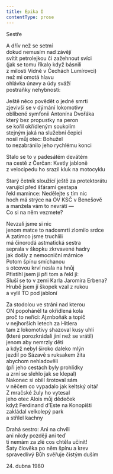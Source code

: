 ```yaml
---
title: Epika I
contentType: prose
---
```


<section>

Sestře

A dřív než se setmí  
dokud nemusím nad závějí  
svítit petrolejkou či zažehnout svíci  
(jak se tomu říkalo když básnili  
z milosti Vídně v Čechách Lumírovci)  
než mi omotá hlavu  
ohlávka únavy a údy sváží  
postraňky nehybnosti:

Ještě něco povědět o jedné smrti  
zjevivší se v dýmání lokomotivy  
oblíbené symfonii Antonína Dvořáka  
který bez propustky na peron  
se kořil okřídleným soukolím  
stejným jaká na služební čepici  
nosil můj otec: Bohužel  
to nezabránilo jeho rychlému konci

Stalo se to v padesátém devátém  
na cestě z Čerčan: Kvetly jabloně  
z velocipedu ho srazil kluk na motocyklu

Starý četník sloužící ještě za protektorátu  
varující před šťárami gestapa  
řekl mamince: Nedělejte s tím nic  
hoch má strýce na OV KSČ v Benešově  
a manžela vám to nevrátí —  
Co si na něm vezmete?

Nevzali jsme si nic  
jenom matce to nadosmrti zlomilo srdce  
A zatímco jsme truchlili  
má činorodá astmatická sestra  
seprala v škopku zkrvavené hadry  
jak došly z nemocniční márnice  
Potom špínu smíchanou  
s otcovou krví nesla na hnůj  
Přistihl jsem ji při tom a řekl jí:  
Sluší se to v zemi Karla Jaromíra Erbena?  
Hrubě jsem jí škopek vzal z rukou  
a vylil TO pod jabloní

Za stodolou ve stráni nad kterou  
ON popoháněl ta okřídlená kola  
proč to neříci: Ajznboňák a topič  
v nejhorších letech za Hitlera  
tam z lokomotivy shazoval kusy uhlí  
(které porozkrádali jiní než se vrátil)  
jenom aby nemrzly děti  
a když nebyl široko daleko mlýn  
jezdil po Sázavě s ruksakem žita  
abychom nehladověli  
(při jeho cestách byly prohlídky  
a zrní se slehlo jak se klepal)  
Nakonec si obilí šrotoval sám  
v něčem co vypadalo jak keltský oltář  
Z mračské žuly ho vytesal  
jeho otec Alois můj dědeček  
když Ferdinand d’Este na Konopišti  
zakládal velkolepý park  
a střílel kachny

Drahá sestro: Ani na chvíli  
ani nikdy později ani teď  
ti nemám za zlé cos chtěla učinit!  
Šaty člověka po něm špínu a krev  
spravedlivý Bůh svěřuje čistým duším

24\. dubna 1980

</section>
